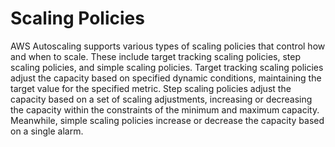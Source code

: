 # Scaling Policies

AWS Autoscaling supports various types of scaling policies that control how and when to scale. These include target tracking scaling policies, step scaling policies, and simple scaling policies. Target tracking scaling policies adjust the capacity based on specified dynamic conditions, maintaining the target value for the specified metric. Step scaling policies adjust the capacity based on a set of scaling adjustments, increasing or decreasing the capacity within the constraints of the minimum and maximum capacity. Meanwhile, simple scaling policies increase or decrease the capacity based on a single alarm.
